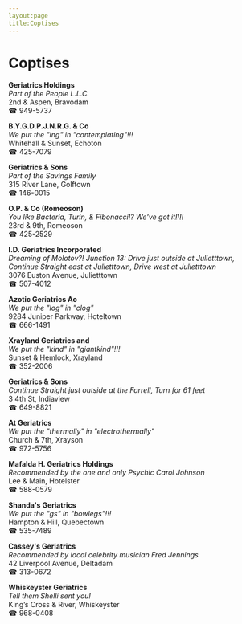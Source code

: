 ```yaml
---
layout:page
title:Coptises
---
```

# Coptises

**Geriatrics Holdings**  
_Part of the People L.L.C._  
2nd & Aspen, Bravodam  
☎ 949-5737



**B.Y.G.D.P.J.N.R.G. & Co**  
_We put the "ing" in "contemplating"!!!_  
Whitehall & Sunset, Echoton  
☎ 425-7079



**Geriatrics & Sons**  
_Part of the Savings Family_  
315 River Lane, Golftown  
☎ 146-0015



**O.P. & Co (Romeoson)**  
_You like Bacteria, Turin, & Fibonacci!? We've got it!!!!_  
23rd & 9th, Romeoson  
☎ 425-2529



**I.D. Geriatrics Incorporated**  
_Dreaming of Molotov?! 
Junction 13: Drive just outside at Julietttown, Continue Straight east at Julietttown, Drive west at Julietttown_  
3076 Euston Avenue, Julietttown  
☎ 507-4012



**Azotic Geriatrics Ao**  
_We put the "log" in "clog"_  
9284 Juniper Parkway, Hoteltown  
☎ 666-1491



**Xrayland Geriatrics and**  
_We put the "kind" in "giantkind"!!!_  
Sunset & Hemlock, Xrayland  
☎ 352-2006



**Geriatrics & Sons**  
_Continue Straight just outside at the Farrell, Turn for 61 feet_  
3 4th St, Indiaview  
☎ 649-8821



**At Geriatrics**  
_We put the "thermally" in "electrothermally"_  
Church & 7th, Xrayson  
☎ 972-5756



**Mafalda H. Geriatrics Holdings**  
_Recommended by the one and only Psychic Carol Johnson_  
Lee & Main, Hotelster  
☎ 588-0579



**Shanda's Geriatrics**  
_We put the "gs" in "bowlegs"!!!_  
Hampton & Hill, Quebectown  
☎ 535-7489



**Cassey's Geriatrics**  
_Recommended by local celebrity musician Fred Jennings_  
42 Liverpool Avenue, Deltadam  
☎ 313-0672



**Whiskeyster Geriatrics**  
_Tell them Shelli sent you!_  
King’s Cross & River, Whiskeyster  
☎ 968-0408



